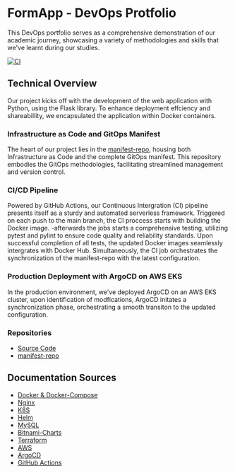 # FormApp - DevOps Protfolio
This DevOps portfolio serves as a comprehensive demonstration of our academic journey, showcasing a variety of methodologies and skills that we've learnt during our studies.

[![CI](https://github.com/sbendarsky/flask/actions/workflows/ci.yml/badge.svg?branch=main)](https://github.com/sbendarsky/flask/actions/workflows/ci.yml)

## Technical Overview
Our project kicks off with the development of the web application with Python, using the Flask library. To enhance deployment effciency and shareabillity, we encapsulated the application within Docker containers.

### Infrastructure as Code and GitOps Manifest
The heart of our project lies in the [manifest-repo](https://github.com/sbendarsky/manifet-formapp), housing both Infrastructure as Code and the complete GitOps manifest. This repository embodies the GitOps methodologies, facilitating streamlined management and version control.

### CI/CD Pipeline
Powered by GitHub Actions, our Continuous Intergration (CI) pipeline presents itself as a sturdy and automated serverless framework. Triggered on each push to the main branch, the CI proccess starts with building the Docker image. -afterwards the jobs starts a comprehensive testing, utilizing pytest and pylint to ensure code quality and reliability standards. Upon successful completion of all tests, the updated Docker images seamlessly intergrates with Docker Hub. Simultaneously, the CI job orchestrates the synchronization of the manifest-repo with the latest configuration.

### Production Deployment with ArgoCD on AWS EKS
In the production environment, we've deployed ArgoCD on an AWS EKS cluster, upon identification of modfications, ArgoCD initates a synchronization phase, orchestrating a smooth transiton to the updated configuration.

### Repositories
* [Source Code](https://github.com/sbendarsky/formapp-portfolio)
* [manifest-repo](https://github.com/sbendarsky/manifet-formapp)

## Documentation Sources
* [Docker & Docker-Compose](https://docs.docker.com/)
* [Nginx](https://nginx.org/en/docs/)
* [K8S](https://kubernetes.io/docs/home/)
* [Helm](https://helm.sh/docs/)
* [MySQL](https://dev.mysql.com/doc/)
* [Bitnami-Charts](https://github.com/bitnami/charts)
* [Terraform](https://www.terraform.io/docs)
* [AWS](https://docs.aws.amazon.com/)
* [ArgoCD](https://argo-cd.readthedocs.io/en/stable/)
* [GitHub Actions](https://docs.github.com/en/actions)



